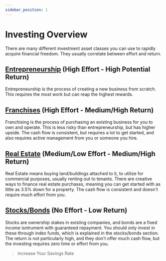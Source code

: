 ```yaml
---
sidebar_position: 1
---
```


# Investing Overview

There are many different investment asset classes you can use to rapidly acquire financial freedom. They usually correlate between effort and return.

## [Entrepreneurship](entrepreneurship.md) (High Effort - High Potential Return)

Entrepreneurship is the process of creating a new business from scratch. This requires the most work but can reap the highest rewards.

## [Franchises](franchises.md) (High Effort - Medium/High Return)

Franchising is the process of purchasing an existing business for you to own and operate. This is less risky than entrepreneurship, but has higher upside. The cash flow is consistent, but requires a lot to get started, and also requires active management from you or someone you hire.

## [Real Estate](real-estate.md) (Medium/Low Effort - Medium/High Return)

Real Estate means buying land/buildings attached to it, to utilize for commercial purposes, usually renting out to tenants. There are creative ways to finance real estate purchases, meaning you can get started with as little as 3.5% down for a property. The cash flow is consistent and doesn't require much effort from you.

## [Stocks/Bonds](stocks-bonds.md) (No Effort - Low Return)

Stocks are ownership stakes in existing companies, and bonds are a fixed income isntrument with guaranteed repayment. You should only invest in these through index funds, which is explained in the stocks/bonds section. The return is not particularly high, and they don't offer much cash flow, but the investing requires zero time or effort from you. 

>Increase Your Savings Rate